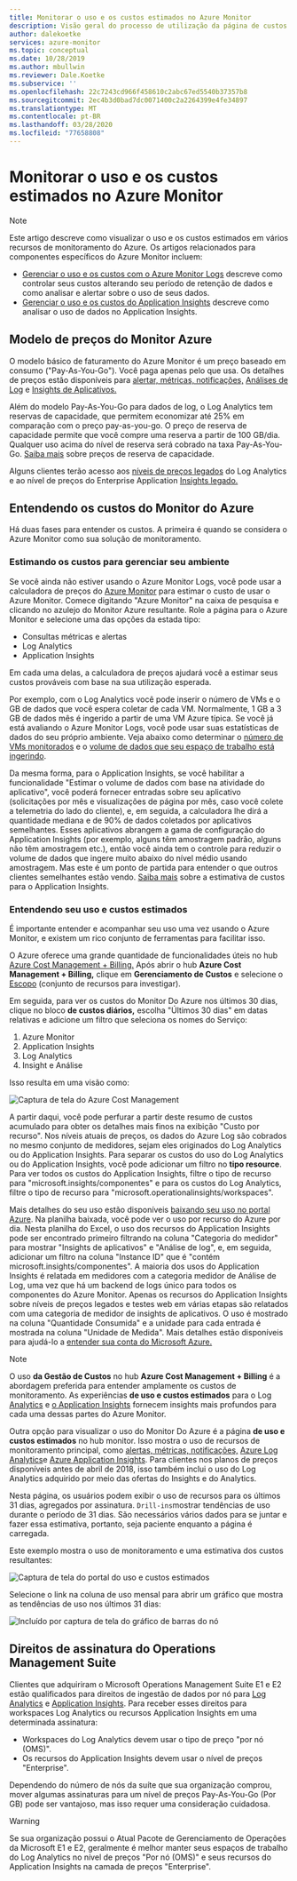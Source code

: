 ```yaml
---
title: Monitorar o uso e os custos estimados no Azure Monitor
description: Visão geral do processo de utilização da página de custos estimados e uso do Azure Monitor
author: dalekoetke
services: azure-monitor
ms.topic: conceptual
ms.date: 10/28/2019
ms.author: mbullwin
ms.reviewer: Dale.Koetke
ms.subservice: ''
ms.openlocfilehash: 22c7243cd966f458610c2abc67ed5540b37357b8
ms.sourcegitcommit: 2ec4b3d0bad7dc0071400c2a2264399e4fe34897
ms.translationtype: MT
ms.contentlocale: pt-BR
ms.lasthandoff: 03/28/2020
ms.locfileid: "77658808"
---
```

# <a name="monitoring-usage-and-estimated-costs-in-azure-monitor"></a>Monitorar o uso e os custos estimados no Azure Monitor

> [!NOTE]
> Este artigo descreve como visualizar o uso e os custos estimados em vários recursos de monitoramento do Azure. Os artigos relacionados para componentes específicos do Azure Monitor incluem:
> - [Gerenciar o uso e os custos com o Azure Monitor Logs](manage-cost-storage.md) descreve como controlar seus custos alterando seu período de retenção de dados e como analisar e alertar sobre o uso de seus dados.
> - [Gerenciar o uso e os custos do Application Insights](../../azure-monitor/app/pricing.md) descreve como analisar o uso de dados no Application Insights.

## <a name="azure-monitor-pricing-model"></a>Modelo de preços do Monitor Azure

O modelo básico de faturamento do Azure Monitor é um preço baseado em consumo ("Pay-As-You-Go"). Você paga apenas pelo que usa. Os detalhes de preços estão disponíveis para [alertar, métricas, notificações,](https://azure.microsoft.com/pricing/details/monitor/) [Análises de Log](https://azure.microsoft.com/pricing/details/log-analytics/) e [Insights de Aplicativos.](https://azure.microsoft.com/pricing/details/application-insights/) 

Além do modelo Pay-As-You-Go para dados de log, o Log Analytics tem reservas de capacidade, que permitem economizar até 25% em comparação com o preço pay-as-you-go. O preço de reserva de capacidade permite que você compre uma reserva a partir de 100 GB/dia. Qualquer uso acima do nível de reserva será cobrado na taxa Pay-As-You-Go. [Saiba mais](https://azure.microsoft.com/pricing/details/monitor/) sobre preços de reserva de capacidade.

Alguns clientes terão acesso aos [níveis de preços legados](https://docs.microsoft.com/azure/azure-monitor/platform/manage-cost-storage#legacy-pricing-tiers) do Log Analytics e ao nível de preços do Enterprise Application [Insights legado.](https://docs.microsoft.com/azure/azure-monitor/app/pricing#legacy-enterprise-per-node-pricing-tier) 

## <a name="understanding-your-azure-monitor-costs"></a>Entendendo os custos do Monitor do Azure

Há duas fases para entender os custos. A primeira é quando se considera o Azure Monitor como sua solução de monitoramento. 

### <a name="estimating-the-costs-to-manage-your-environment"></a>Estimando os custos para gerenciar seu ambiente

Se você ainda não estiver usando o Azure Monitor Logs, você pode usar a calculadora de preços do [Azure Monitor](https://azure.microsoft.com/pricing/calculator/?service=monitor) para estimar o custo de usar o Azure Monitor. Comece digitando "Azure Monitor" na caixa de pesquisa e clicando no azulejo do Monitor Azure resultante. Role a página para o Azure Monitor e selecione uma das opções da estada tipo:

- Consultas métricas e alertas  
- Log Analytics
- Application Insights

Em cada uma delas, a calculadora de preços ajudará você a estimar seus custos prováveis com base na sua utilização esperada.

Por exemplo, com o Log Analytics você pode inserir o número de VMs e o GB de dados que você espera coletar de cada VM. Normalmente, 1 GB a 3 GB de dados mês é ingerido a partir de uma VM Azure típica. Se você já está avaliando o Azure Monitor Logs, você pode usar suas estatísticas de dados do seu próprio ambiente. Veja abaixo como determinar o [número de VMs monitorados](https://docs.microsoft.com/azure/azure-monitor/platform/manage-cost-storage#understanding-nodes-sending-data) e o [volume de dados que seu espaço de trabalho está ingerindo](https://docs.microsoft.com/azure/azure-monitor/platform/manage-cost-storage#understanding-ingested-data-volume).

Da mesma forma, para o Application Insights, se você habilitar a funcionalidade "Estimar o volume de dados com base na atividade do aplicativo", você poderá fornecer entradas sobre seu aplicativo (solicitações por mês e visualizações de página por mês, caso você colete a telemetria do lado do cliente), e, em seguida, a calculadora lhe dirá a quantidade mediana e de 90% de dados coletados por aplicativos semelhantes. Esses aplicativos abrangem a gama de configuração do Application Insights (por exemplo, alguns têm amostragem padrão, alguns não têm amostragem etc.), então você ainda tem o controle para reduzir o volume de dados que ingere muito abaixo do nível médio usando amostragem. Mas este é um ponto de partida para entender o que outros clientes semelhantes estão vendo. [Saiba mais](https://docs.microsoft.com/azure/azure-monitor/app/pricing#estimating-the-costs-to-manage-your-application) sobre a estimativa de custos para o Application Insights.

### <a name="understanding-your-usage-and-estimated-costs"></a>Entendendo seu uso e custos estimados

É importante entender e acompanhar seu uso uma vez usando o Azure Monitor, e existem um rico conjunto de ferramentas para facilitar isso. 

O Azure oferece uma grande quantidade de funcionalidades úteis no hub [Azure Cost Management + Billing.](https://docs.microsoft.com/azure/cost-management/quick-acm-cost-analysis?toc=/azure/billing/TOC.json) Após abrir o hub **Azure Cost Management + Billing,** clique em **Gerenciamento de Custos** e selecione o [Escopo](https://docs.microsoft.com/azure/cost-management/understand-work-scopes) (conjunto de recursos para investigar). 

Em seguida, para ver os custos do Monitor Do Azure nos últimos 30 dias, clique no bloco **de custos diários,** escolha "Últimos 30 dias" em datas relativas e adicione um filtro que seleciona os nomes do Serviço:

1. Azure Monitor
2. Application Insights
3. Log Analytics
4. Insight e Análise

Isso resulta em uma visão como:

![Captura de tela do Azure Cost Management](./media/usage-estimated-costs/010.png)

A partir daqui, você pode perfurar a partir deste resumo de custos acumulado para obter os detalhes mais finos na exibição "Custo por recurso". Nos níveis atuais de preços, os dados do Azure Log são cobrados no mesmo conjunto de medidores, sejam eles originados do Log Analytics ou do Application Insights. Para separar os custos do uso do Log Analytics ou do Application Insights, você pode adicionar um filtro no **tipo resource**. Para ver todos os custos do Application Insights, filtre o tipo de recurso para "microsoft.insights/componentes" e para os custos do Log Analytics, filtre o tipo de recurso para "microsoft.operationalinsights/workspaces". 

Mais detalhes do seu uso estão disponíveis [baixando seu uso no portal Azure](https://docs.microsoft.com/azure/billing/billing-download-azure-invoice-daily-usage-date#download-usage-in-azure-portal). Na planilha baixada, você pode ver o uso por recurso do Azure por dia. Nesta planilha do Excel, o uso dos recursos do Application Insights pode ser encontrado primeiro filtrando na coluna "Categoria do medidor" para mostrar "Insights de aplicativos" e "Análise de log", e, em seguida, adicionar um filtro na coluna "Instance ID" que é "contém microsoft.insights/componentes".  A maioria dos usos do Application Insights é relatada em medidores com a categoria medidor de Análise de Log, uma vez que há um backend de logs único para todos os componentes do Azure Monitor.  Apenas os recursos do Application Insights sobre níveis de preços legados e testes web em várias etapas são relatados com uma categoria de medidor de insights de aplicativos.  O uso é mostrado na coluna "Quantidade Consumida" e a unidade para cada entrada é mostrada na coluna "Unidade de Medida".  Mais detalhes estão disponíveis para ajudá-lo a [entender sua conta do Microsoft Azure.](https://docs.microsoft.com/azure/billing/billing-understand-your-bill) 

> [!NOTE]
> O uso **da Gestão de Custos** no hub **Azure Cost Management + Billing** é a abordagem preferida para entender amplamente os custos de monitoramento.  As experiências **de uso e custos estimados** para o Log [Analytics](https://docs.microsoft.com/azure/azure-monitor/platform/manage-cost-storage#understand-your-usage-and-estimate-costs) e [o Application Insights](https://docs.microsoft.com/azure/azure-monitor/app/pricing#understand-your-usage-and-estimate-costs) fornecem insights mais profundos para cada uma dessas partes do Azure Monitor.

Outra opção para visualizar o uso do Monitor Do Azure é a página **de uso e custos estimados** no hub monitor. Isso mostra o uso de recursos de monitoramento principal, como [alertas, métricas, notificações,](https://azure.microsoft.com/pricing/details/monitor/) [Azure Log Analytics](https://azure.microsoft.com/pricing/details/log-analytics/)e [Azure Application Insights](https://azure.microsoft.com/pricing/details/application-insights/). Para clientes nos planos de preços disponíveis antes de abril de 2018, isso também inclui o uso do Log Analytics adquirido por meio das ofertas do Insights e do Analytics.

Nesta página, os usuários podem exibir o uso de recursos para os últimos 31 dias, agregados por assinatura. `Drill-ins`mostrar tendências de uso durante o período de 31 dias. São necessários vários dados para se juntar e fazer essa estimativa, portanto, seja paciente enquanto a página é carregada.

Este exemplo mostra o uso de monitoramento e uma estimativa dos custos resultantes:

![Captura de tela do portal do uso e custos estimados](./media/usage-estimated-costs/001.png)

Selecione o link na coluna de uso mensal para abrir um gráfico que mostra as tendências de uso nos últimos 31 dias: 

![Incluído por captura de tela do gráfico de barras do nó](./media/usage-estimated-costs/002.png)

## <a name="operations-management-suite-subscription-entitlements"></a>Direitos de assinatura do Operations Management Suite

Clientes que adquiriram o Microsoft Operations Management Suite E1 e E2 estão qualificados para direitos de ingestão de dados por nó para [Log Analytics](https://www.microsoft.com/cloud-platform/operations-management-suite) e [Application Insights](https://docs.microsoft.com/azure/application-insights/app-insights-pricing). Para receber esses direitos para workspaces Log Analytics ou recursos Application Insights em uma determinada assinatura: 

- Workspaces do Log Analytics devem usar o tipo de preço "por nó (OMS)".
- Os recursos do Application Insights devem usar o nível de preços "Enterprise".

Dependendo do número de nós da suíte que sua organização comprou, mover algumas assinaturas para um nível de preços Pay-As-You-Go (Por GB) pode ser vantajoso, mas isso requer uma consideração cuidadosa.

> [!WARNING]
> Se sua organização possui o Atual Pacote de Gerenciamento de Operações da Microsoft E1 e E2, geralmente é melhor manter seus espaços de trabalho do Log Analytics no nível de preços "Por nó (OMS)" e seus recursos do Application Insights na camada de preços "Enterprise". 
>
